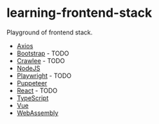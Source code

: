 # learning-frontend-stack
Playground of frontend stack.

- [Axios](./axios/README.md)
- [Bootstrap](./bootstrap/README.md) - TODO
- [Crawlee](./crawlee/README.md) - TODO
- [NodeJS](./nodejs/README.md)
- [Playwright](./playwright/README.md) - TODO
- [Puppeteer](./puppeteer/README.md)
- [React](./react/README.md) - TODO
- [TypeScript](./typescript/README.md)
- [Vue](./vue/README.md)
- [WebAssembly](./webassembly/README.md)